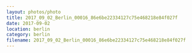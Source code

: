 ```yaml
---
layout: photos/photo
title: 2017_09_02_Berlin_00016_86e6be22334127c75e468218e84f027f
date: 2017-09-02
location: berlin
category: berlin
filename: 2017_09_02_Berlin_00016_86e6be22334127c75e468218e84f027f
---
```


